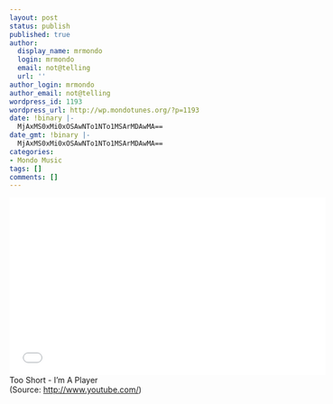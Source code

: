 ```yaml
---
layout: post
status: publish
published: true
author:
  display_name: mrmondo
  login: mrmondo
  email: not@telling
  url: ''
author_login: mrmondo
author_email: not@telling
wordpress_id: 1193
wordpress_url: http://wp.mondotunes.org/?p=1193
date: !binary |-
  MjAxMS0xMi0xOSAwNTo1NTo1MSArMDAwMA==
date_gmt: !binary |-
  MjAxMS0xMi0xOSAwNTo1NTo1MSArMDAwMA==
categories:
- Mondo Music
tags: []
comments: []
---
```

<iframe width="560" height="315" src="//www.youtube.com/embed/f0--3evyMZg" frameborder="0"> </iframe>
Too Short - I&#8217;m A Player
<div class="attribution">(<span>Source:</span> <a href="http://www.youtube.com/">http://www.youtube.com/</a>)</div>
